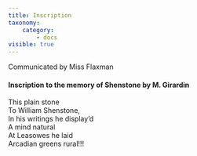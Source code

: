```yaml
---
title: Inscription
taxonomy:
    category:
        - docs
visible: true
---
```


<div class="author">Communicated by Miss Flaxman</div>

#### Inscription to the memory of Shenstone by M. Girardin

This plain stone  
To William Shenstone,  
In his writings he display’d  
A mind natural  
At Leasowes he laid  
Arcadian greens rural!!!